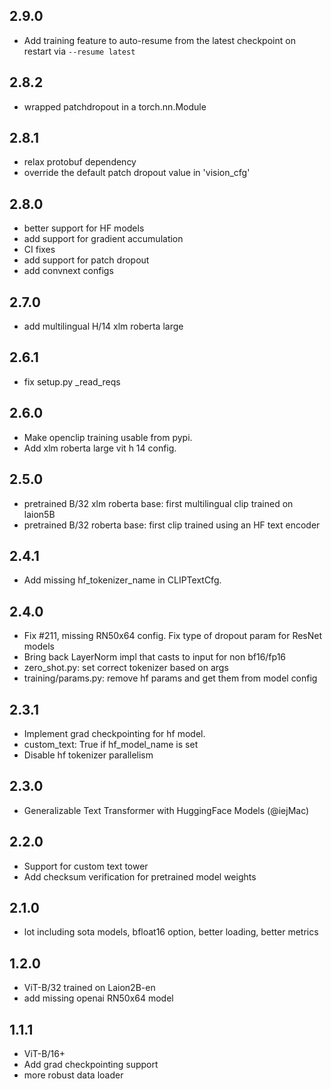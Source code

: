 ## 2.9.0

* Add training feature to auto-resume from the latest checkpoint on restart via `--resume latest`

## 2.8.2

* wrapped patchdropout in a torch.nn.Module

## 2.8.1

* relax protobuf dependency
* override the default patch dropout value in 'vision_cfg'

## 2.8.0

* better support for HF models
* add support for gradient accumulation
* CI fixes
* add support for patch dropout
* add convnext configs


## 2.7.0

* add multilingual H/14 xlm roberta large

## 2.6.1

* fix setup.py _read_reqs

## 2.6.0

* Make openclip training usable from pypi.
* Add xlm roberta large vit h 14 config.

## 2.5.0

* pretrained B/32 xlm roberta base: first multilingual clip trained on laion5B
* pretrained B/32 roberta base: first clip trained using an HF text encoder

## 2.4.1

* Add missing hf_tokenizer_name in CLIPTextCfg.

## 2.4.0

* Fix #211, missing RN50x64 config. Fix type of dropout param for ResNet models
* Bring back LayerNorm impl that casts to input for non bf16/fp16 
* zero_shot.py: set correct tokenizer based on args
* training/params.py: remove hf params and get them from model config

## 2.3.1

* Implement grad checkpointing for hf model.
* custom_text: True if hf_model_name is set
* Disable hf tokenizer parallelism 

## 2.3.0

* Generalizable Text Transformer with HuggingFace Models (@iejMac)

## 2.2.0

* Support for custom text tower
* Add checksum verification for pretrained model weights 

## 2.1.0

* lot including sota models, bfloat16 option, better loading, better metrics

## 1.2.0

* ViT-B/32 trained on Laion2B-en
* add missing openai RN50x64 model

## 1.1.1

* ViT-B/16+
* Add grad checkpointing support
* more robust data loader
